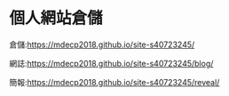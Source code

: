 # 個人網站倉儲

倉儲:https://mdecp2018.github.io/site-s40723245/

網誌:https://mdecp2018.github.io/site-s40723245/blog/

簡報:https://mdecp2018.github.io/site-s40723245/reveal/
